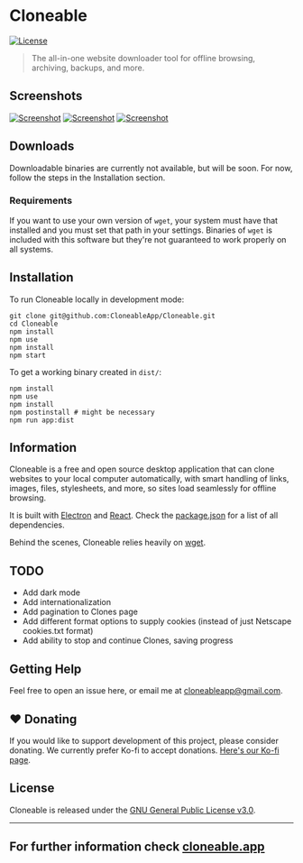 # Cloneable

[![License](https://img.shields.io/github/license/CloneableApp/Cloneable?label=License&color=brightgreen&cacheSeconds=3600)](./LICENSE)

> The all-in-one website downloader tool for offline browsing, archiving, backups, and more.

## Screenshots

[![Screenshot](https://cloneable.app/images/dashboard.png)](https://cloneable.app)
[![Screenshot](https://cloneable.app/images/downloads.png)](https://cloneable.app)
[![Screenshot](https://cloneable.app/images/settings.png)](https://cloneable.app)

## Downloads

Downloadable binaries are currently not available, but will be soon. For now, follow the steps in the Installation section.

### Requirements

If you want to use your own version of `wget`, your system must have that installed and you must set that path in your settings. Binaries of `wget` is included with this software but they're not guaranteed to work properly on all systems.

## Installation

To run Cloneable locally in development mode:

```
git clone git@github.com:CloneableApp/Cloneable.git
cd Cloneable
npm install
npm use
npm install
npm start
```

To get a working binary created in `dist/`:

```
npm install
npm use
npm install
npm postinstall # might be necessary
npm run app:dist
```

## Information

Cloneable is a free and open source desktop application that can clone websites to your local computer automatically, with smart handling of links, images, files, stylesheets, and more, so sites load seamlessly for offline browsing.

It is built with [Electron](https://www.electronjs.org/) and [React](https://reactjs.org). Check the [package.json](./package.json) for a list of all dependencies.

Behind the scenes, Cloneable relies heavily on [wget](https://www.gnu.org/software/wget/).

## TODO

- Add dark mode
- Add internationalization
- Add pagination to Clones page
- Add different format options to supply cookies (instead of just Netscape cookies.txt format)
- Add ability to stop and continue Clones, saving progress

## Getting Help

Feel free to open an issue here, or email me at [cloneableapp@gmail.com](mailto:cloneableapp@gmail.com).

## ❤️ Donating

If you would like to support development of this project, please consider donating. We currently prefer Ko-fi to accept donations. [Here's our Ko-fi page](https://ko-fi.com/cloneable).
## License

Cloneable is released under the [GNU General Public License v3.0](./LICENSE).

---

## For further information check [cloneable.app](https://cloneable.app)
